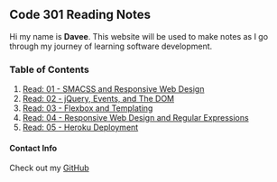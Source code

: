 ## Code 301 Reading Notes

Hi my name is **Davee**. This website will be used to make notes as I go through my journey of learning software development.

### Table of Contents

1. [Read: 01 - SMACSS and Responsive Web Design](read1.md)
1. [Read: 02 - jQuery, Events, and The DOM](read2.md)
1. [Read: 03 - Flexbox and Templating](read3.md)
1. [Read: 04 - Responsive Web Design and Regular Expressions](read4.md)
1. [Read: 05 - Heroku Deployment](read5.md)

#### Contact Info

Check out my [GitHub](https://github.com/daveeS987)
